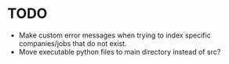 # TODO 

- Make custom error messages when trying to index specific companies/jobs that do not exist. 
- Move executable python files to main directory instead of src?  
